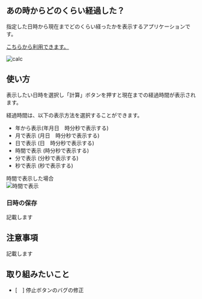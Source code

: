 あの時からどのくらい経過した？
----

指定した日時から現在までどのくらい経ったかを表示するアプリケーションです。

[こちらから利用できます。](https://hisa39.github.io/anniversary_count_calc/)

![calc](https://user-images.githubusercontent.com/72729356/138860612-d3976272-303e-41f4-abba-2f7781f3bc0a.png)

## 使い方

表示したい日時を選択し「計算」ボタンを押すと現在までの経過時間が表示されます。

経過時間は、以下の表示方法を選択することができます。
* 年から表示(年月日　時分秒で表示する)
* 月で表示 (月日　時分秒で表示する)
* 日で表示 (日　時分秒で表示する)
* 時間で表示 (時分秒で表示する)
* 分で表示 (分秒で表示する)
* 秒で表示 (秒で表示する)


時間で表示した場合  
![時間で表示](https://user-images.githubusercontent.com/72729356/138863421-c338d1d8-af63-4a97-9af8-00fbae11b752.png)

### 日時の保存
記載します

## 注意事項
記載します

## 取り組みたいこと
* [　] 停止ボタンのバグの修正
